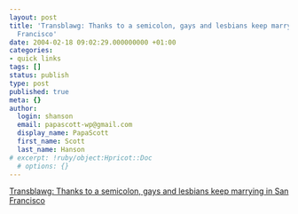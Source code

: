 ```yaml
---
layout: post
title: 'Transblawg: Thanks to a semicolon, gays and lesbians keep marrying in San
  Francisco'
date: 2004-02-18 09:02:29.000000000 +01:00
categories:
- quick links
tags: []
status: publish
type: post
published: true
meta: {}
author:
  login: shanson
  email: papascott-wp@gmail.com
  display_name: PapaScott
  first_name: Scott
  last_name: Hanson
# excerpt: !ruby/object:Hpricot::Doc
  # options: {}
---
```

<p><a title="Would this judge prefer Python to Perl?" href="http://www.margaret-marks.com/Transblawg/archives/000665.html">Transblawg: Thanks to a semicolon, gays and lesbians keep marrying in San Francisco</a></p>
